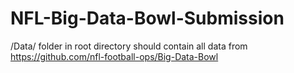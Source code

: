 # NFL-Big-Data-Bowl-Submission

/Data/ folder in root directory should contain all data from https://github.com/nfl-football-ops/Big-Data-Bowl
